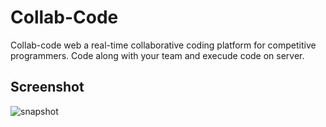 # Collab-Code #

Collab-code web a real-time collaborative coding platform for competitive programmers. Code along with your team and execude code on server.

## Screenshot ##

![snapshot](https://ssrajputtheboss.github.io/collab-code-web/images/demo.gif) 
